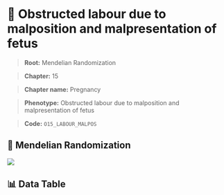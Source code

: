# 🧪 Obstructed labour due to malposition and malpresentation of fetus

> **Root:** Mendelian Randomization

> **Chapter:** 15  

> **Chapter name:** Pregnancy

> **Phenotype:** Obstructed labour due to malposition and malpresentation of fetus  

> **Code:** `O15_LABOUR_MALPOS`

## 🧬 Mendelian Randomization  

<img src="/MR/Figures/Forward/O15_LABOUR_MALPOS.png"/>

## 📊 Data Table

<CsvTableMRF src="/MR/Data/Forward/O15_LABOUR_MALPOS.csv"/>

